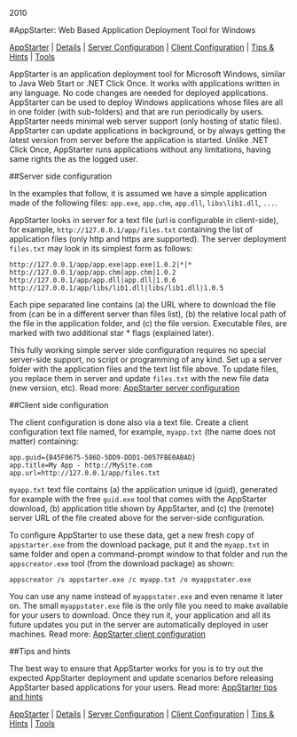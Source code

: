 2010

#AppStarter: Web Based Application Deployment Tool for Windows

<!--- tags: csharp deployment -->

[AppStarter](#r/msnet-appstarter.md) | [Details](#r/msnet-appstarter/details.md) | [Server Configuration](#r/msnet-appstarter/server.md) | [Client Configuration](#r/msnet-appstarter/client.md) | [Tips & Hints](#r/msnet-appstarter/tips.md) | [Tools](#r/msnet-appstarter/tools.md)

AppStarter is an application deployment tool for Microsoft Windows, similar to Java Web Start or .NET Click Once. It works with applications written in any language. No code changes are needed for deployed applications. AppStarter can be used to deploy Windows applications whose files are all in one folder (with sub-folders) and that are run periodically by users. AppStarter needs minimal web server support (only hosting of static files). AppStarter can update applications in background, or by always getting the latest version from server before the application is started. Unlike .NET Click Once, AppStarter runs applications without any limitations, having same rights the as the logged user.

##Server side configuration

In the examples that follow, it is assumed we have a simple application made of the following files: `app.exe`, `app.chm`, `app.dll`, `libs\lib1.dll`, `...`.

AppStarter looks in server for a text file (url is configurable in client-side), for example, `http://127.0.0.1/app/files.txt` containing the list of application files (only http and https are supported). The server deployment `files.txt` may look in its simplest form as follows:

```
http://127.0.0.1/app/app.exe|app.exe|1.0.2|*|*
http://127.0.0.1/app/app.chm|app.chm|1.0.2
http://127.0.0.1/app/app.dll|app.dll|1.0.6
http://127.0.0.1/app/libs/lib1.dll|libs/lib1.dll|1.0.5
```
Each pipe separated line contains (a) the URL where to download the file from (can be in a different server than files list), (b) the relative local path of the file in the application folder, and (c) the file version. Executable files, are marked with two additional star * flags (explained later).

This fully working simple server side configuration requires no special server-side support, no script or programming of any kind. Set up a server folder with the application files and the text list file above. To update files, you replace them in server and update `files.txt` with the new file data (new version, etc). Read more: [AppStarter server configuration](#r/msnet-appstarter/server.md)


##Client side configuration

The client configuration is done also via a text file. Create a client configuration text file named, for example, `myapp.txt` (the name does not matter) containing:

```
app.guid={B45F0675-586D-5DD9-DDD1-D057FBE0ABAD}
app.title=My App - http://MySite.com
app.url=http://127.0.0.1/app/files.txt
```

`myapp.txt` text file contains (a) the application unique id (guid), generated for example with the free `guid.exe` tool that comes with the AppStarter download, (b) application title shown by AppStarter, and (c) the (remote) server URL of the file created above for the server-side configuration.

To configure AppStarter to use these data, get a new fresh copy of `appstarter.exe` from the download package, put it and the `myapp.txt` in same folder and open a command-prompt window to that folder and run the `appscreator.exe` tool (from the download package) as shown:

```
appscreator /s appstarter.exe /c myapp.txt /o myappstater.exe
```

You can use any name instead of `myappstater.exe` and even rename it later on. The small `myappstater.exe` file is the only file you need to make available for your users to download. Once they run it, your application and all its future updates you put in the server are automatically deployed in user machines. Read more: [AppStarter client configuration](#r/msnet-appstarter/client.md)

##Tips and hints

The best way to ensure that AppStarter works for you is to try out the expected AppStarter deployment and update scenarios before releasing AppStarter based applications for your users. Read more: [AppStarter tips and hints](#r/msnet-appstarter/tips.md)


[AppStarter](#r/msnet-appstarter.md) | [Details](#r/msnet-appstarter/details.md) | [Server Configuration](#r/msnet-appstarter/server.md) | [Client Configuration](#r/msnet-appstarter/client.md) | [Tips & Hints](#r/msnet-appstarter/tips.md) | [Tools](#r/msnet-appstarter/tools.md)